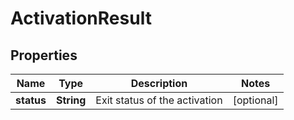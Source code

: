 
# ActivationResult

## Properties
Name | Type | Description | Notes
------------ | ------------- | ------------- | -------------
**status** | **String** | Exit status of the activation |  [optional]



